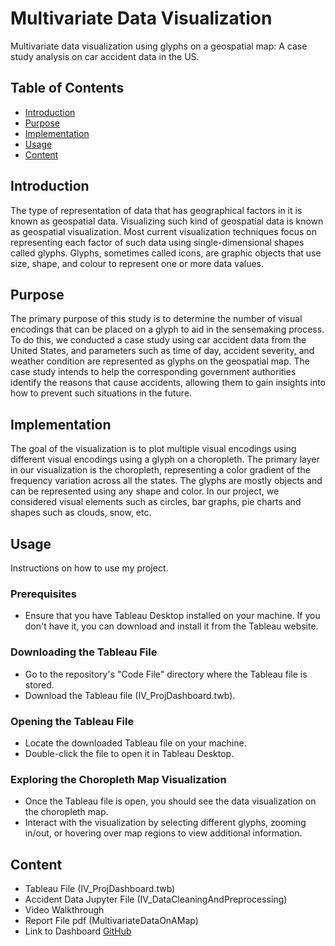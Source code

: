 # Multivariate Data Visualization 

Multivariate data visualization using glyphs on a geospatial map: A case study analysis on car accident data in the US.

## Table of Contents

- [Introduction](#introduction)
- [Purpose](#purpose)
- [Implementation](#implementation)
- [Usage](#usage)
- [Content](#content)

## Introduction

The type of representation of data that has geographical factors in it is known as geospatial data. Visualizing such kind of geospatial data is known as geospatial visualization. Most current visualization techniques focus on representing each factor of such data using single-dimensional shapes called glyphs. Glyphs, sometimes called icons, are graphic objects that use size, shape, and colour to represent one or more data values.

## Purpose

The primary purpose of this study is to determine the number of visual encodings that can be placed on a glyph to aid in the sensemaking process. To do this, we conducted a case study using car accident data from the United States, and parameters such as time of day, accident severity, and weather condition are represented as glyphs on the geospatial map. The case study intends to help the corresponding government authorities identify the reasons that cause accidents, allowing them to gain insights into how to prevent such situations in the future.

## Implementation

The goal of the visualization is to plot multiple visual encodings using different visual encodings using a glyph on a choropleth. The primary layer in our visualization is the choropleth, representing a color gradient of the frequency variation across all the states. The glyphs are mostly objects and can be represented using any shape and color. In our project, we considered visual elements such as circles, bar graphs, pie charts and shapes such as clouds, snow, etc.

## Usage

Instructions on how to use my project.

### Prerequisites

- Ensure that you have Tableau Desktop installed on your machine. If you don't have it, you can download and install it from the Tableau website.

### Downloading the Tableau File

- Go to the repository's "Code File" directory where the Tableau file is stored.
- Download the Tableau file (IV_ProjDashboard.twb).

### Opening the Tableau File

- Locate the downloaded Tableau file on your machine.
- Double-click the file to open it in Tableau Desktop.

### Exploring the Choropleth Map Visualization

- Once the Tableau file is open, you should see the data visualization on the choropleth map.
- Interact with the visualization by selecting different glyphs, zooming in/out, or hovering over map regions to view additional information.

## Content

- Tableau File (IV_ProjDashboard.twb)
- Accident Data Jupyter File (IV_DataCleaningAndPreprocessing)
- Video Walkthrough
- Report File pdf (MultivariateDataOnAMap)
- Link to Dashboard [GitHub](https://github.com/srishtijaiswal0911/GlyphOnChoropleth/blob/master/IV_Dashboard.html)


